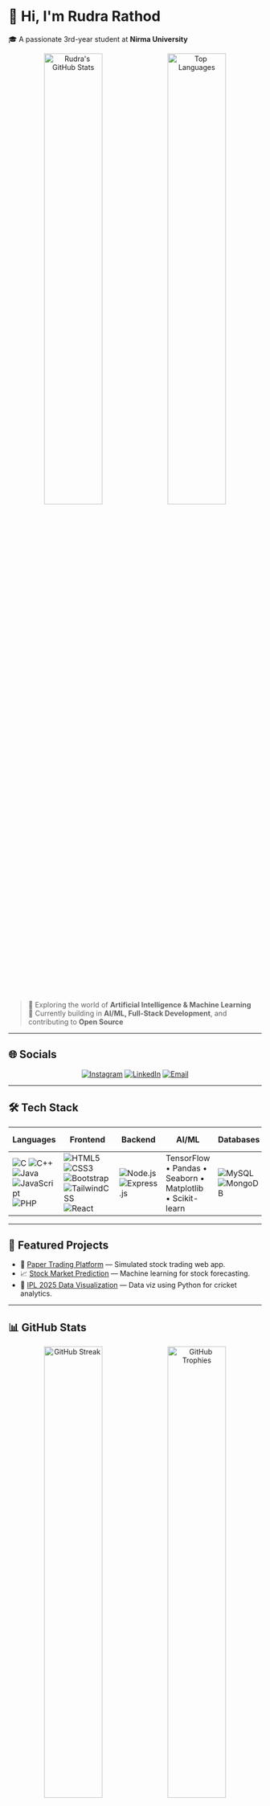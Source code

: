 # 👋 Hi, I'm **Rudra Rathod**  
🎓 A passionate 3rd-year student at **Nirma University**  

<p align="center">
  <img src="https://github-readme-stats.vercel.app/api?username=Rudrar77&theme=radical&show_icons=true&hide_border=false&count_private=true&include_all_commits=true" alt="Rudra's GitHub Stats" width="48%" />
  <img src="https://github-readme-stats.vercel.app/api/top-langs/?username=Rudrar77&theme=radical&layout=compact&hide_border=false" alt="Top Languages" width="48%" />
</p>

> 🤖 Exploring the world of **Artificial Intelligence & Machine Learning**  
> 🌱 Currently building in **AI/ML, Full-Stack Development**, and contributing to **Open Source**  

---

## 🌐 Socials  
<p align="center">
  <a href="https://www.instagram.com/rudrarathod_29/" target="_blank"><img alt="Instagram" src="https://img.shields.io/badge/Instagram-%23E4405F.svg?style=for-the-badge&logo=Instagram&logoColor=white" /></a>
  <a href="https://www.linkedin.com/in/rudra-rathod-a58746243/" target="_blank"><img alt="LinkedIn" src="https://img.shields.io/badge/LinkedIn-%230077B5.svg?style=for-the-badge&logo=linkedin&logoColor=white" /></a>
  <a href="mailto:rudvik2911@gmail.com" target="_blank"><img alt="Email" src="https://img.shields.io/badge/Email-D14836?style=for-the-badge&logo=gmail&logoColor=white" /></a>
</p>

---

## 🛠️ Tech Stack

| Languages     | Frontend     | Backend        | AI/ML                | Databases          | Tools & Platforms        |
|---------------|--------------|----------------|----------------------|--------------------|--------------------------|
| ![C](https://img.shields.io/badge/c-%2300599C.svg?style=for-the-badge&logo=c&logoColor=white) ![C++](https://img.shields.io/badge/c++-%2300599C.svg?style=for-the-badge&logo=c%2B%2B&logoColor=white) ![Java](https://img.shields.io/badge/java-%23ED8B00.svg?style=for-the-badge&logo=openjdk&logoColor=white) ![JavaScript](https://img.shields.io/badge/javascript-%23323330.svg?style=for-the-badge&logo=javascript&logoColor=%23F7DF1E) ![PHP](https://img.shields.io/badge/php-%23777BB4.svg?style=for-the-badge&logo=php&logoColor=white) | ![HTML5](https://img.shields.io/badge/html5-%23E34F26.svg?style=for-the-badge&logo=html5&logoColor=white) ![CSS3](https://img.shields.io/badge/css3-%231572B6.svg?style=for-the-badge&logo=css3&logoColor=white) ![Bootstrap](https://img.shields.io/badge/bootstrap-%238511FA.svg?style=for-the-badge&logo=bootstrap&logoColor=white) ![TailwindCSS](https://img.shields.io/badge/tailwindcss-%2338B2AC.svg?style=for-the-badge&logo=tailwind-css&logoColor=white) ![React](https://img.shields.io/badge/react-%2320232a.svg?style=for-the-badge&logo=react&logoColor=%2361DAFB) | ![Node.js](https://img.shields.io/badge/node.js-6DA55F?style=for-the-badge&logo=node.js&logoColor=white) ![Express.js](https://img.shields.io/badge/express.js-%23404d59.svg?style=for-the-badge&logo=express&logoColor=white) | TensorFlow • Pandas • Seaborn • Matplotlib • Scikit-learn | ![MySQL](https://img.shields.io/badge/mysql-4479A1.svg?style=for-the-badge&logo=mysql&logoColor=white) ![MongoDB](https://img.shields.io/badge/mongodb-%2347A248.svg?style=for-the-badge&logo=mongodb&logoColor=white) | Git • GitHub • VS Code • Linux |

---

## 🚀 Featured Projects

- 🔁 [Paper Trading Platform](https://github.com/Rudrar77/paper-trading) — Simulated stock trading web app.  
- 📈 [Stock Market Prediction](https://github.com/Rudrar77/stockmarketprediction) — Machine learning for stock forecasting.  
- 🏏 [IPL 2025 Data Visualization](https://github.com/Rudrar77/ipl2025datavisulization) — Data viz using Python for cricket analytics.  

---

## 📊 GitHub Stats  
<p align="center">
  <img src="https://github-readme-streak-stats.herokuapp.com/?user=Rudrar77&theme=radical&hide_border=false" alt="GitHub Streak" width="48%" />
  <img src="https://github-profile-trophy.vercel.app/?username=Rudrar77&theme=radical&no-frame=false&no-bg=true&margin-w=4" alt="GitHub Trophies" width="48%" />
</p>

---

## 📫 Let's Connect  
<p align="center">
  <a href="https://github.com/Rudrar77" target="_blank"><img alt="GitHub" src="https://img.shields.io/badge/GitHub-%2312100E.svg?style=for-the-badge&logo=github&logoColor=white" /></a>
  <a href="https://www.linkedin.com/in/rudra-rathod-a58746243/" target="_blank"><img alt="LinkedIn" src="https://img.shields.io/badge/LinkedIn-%230077B5.svg?style=for-the-badge&logo=linkedin&logoColor=white" /></a>
  <a href="https://leetcode.com/u/rudrarathod/" target="_blank"><img alt="LeetCode" src="https://img.shields.io/badge/LeetCode-%2300599C.svg?style=for-the-badge&logo=leetcode&logoColor=white" /></a>
  <a href="https://drive.google.com/file/d/1wfm6MzS0owwJPd0BsWeASJYvctzuyRky/view" target="_blank"><img alt="Resume" src="https://img.shields.io/badge/Resume-%23000000.svg?style=for-the-badge&logo=google-drive&logoColor=white" /></a>
</p>

---

⭐ *Thanks for stopping by! Let’s collaborate and create something amazing.*  
